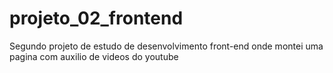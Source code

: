 # projeto_02_frontend
Segundo projeto de estudo de desenvolvimento front-end onde montei uma pagina com auxilio de videos do youtube
